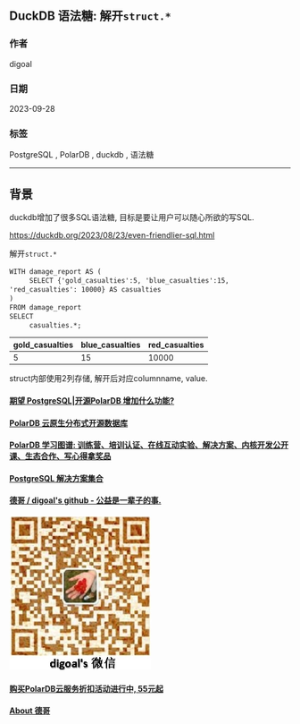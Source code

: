 ## DuckDB 语法糖: 解开`struct.*`  
                                                                          
### 作者                                                                          
digoal                                                                          
                                                                          
### 日期                                                                          
2023-09-28                                                                         
                                                                          
### 标签                                                                          
PostgreSQL , PolarDB , duckdb , 语法糖                               
                                                                          
----                                                                          
                                                                          
## 背景                           
duckdb增加了很多SQL语法糖, 目标是要让用户可以随心所欲的写SQL.                             
                      
https://duckdb.org/2023/08/23/even-friendlier-sql.html                      
                        
解开`struct.*`  
  
      
```      
WITH damage_report AS (  
     SELECT {'gold_casualties':5, 'blue_casualties':15, 'red_casualties': 10000} AS casualties  
)   
FROM damage_report  
SELECT   
     casualties.*;  
```  
  
gold_casualties	|blue_casualties	|red_casualties  
---|---|---  
5	|15	|10000  
  
struct内部使用2列存储, 解开后对应columnname, value.  
  
  
#### [期望 PostgreSQL|开源PolarDB 增加什么功能?](https://github.com/digoal/blog/issues/76 "269ac3d1c492e938c0191101c7238216")
  
  
#### [PolarDB 云原生分布式开源数据库](https://github.com/ApsaraDB "57258f76c37864c6e6d23383d05714ea")
  
  
#### [PolarDB 学习图谱: 训练营、培训认证、在线互动实验、解决方案、内核开发公开课、生态合作、写心得拿奖品](https://www.aliyun.com/database/openpolardb/activity "8642f60e04ed0c814bf9cb9677976bd4")
  
  
#### [PostgreSQL 解决方案集合](../201706/20170601_02.md "40cff096e9ed7122c512b35d8561d9c8")
  
  
#### [德哥 / digoal's github - 公益是一辈子的事.](https://github.com/digoal/blog/blob/master/README.md "22709685feb7cab07d30f30387f0a9ae")
  
  
![digoal's wechat](../pic/digoal_weixin.jpg "f7ad92eeba24523fd47a6e1a0e691b59")
  
  
#### [购买PolarDB云服务折扣活动进行中, 55元起](https://www.aliyun.com/activity/new/polardb-yunparter?userCode=bsb3t4al "e0495c413bedacabb75ff1e880be465a")
  
  
#### [About 德哥](https://github.com/digoal/blog/blob/master/me/readme.md "a37735981e7704886ffd590565582dd0")
  
